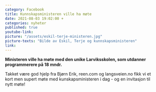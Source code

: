 ```yaml
---
category: Facebook
title: Kunnskapsministeren ville ha møte 
date: 2021-08-03 19:02:00 +
categories: nyheter
published: true
youtube-link: 
picture: "/assets/eskil-terje-ministeren.jpg"
picture-texts: "Bilde av Eskil, Terje og kunnskapsministeren"
link: 
---
```


**Ministeren ville ha møte med den unike Larviksskolen, som utdanner programmerere på 18 mndr.**

Takket være god hjelp fra Bjørn Erik, reen.com og langsveien.no fikk vi et kort men supert møte med kunskapsministeren i dag - og en invitasjon til nytt møte!